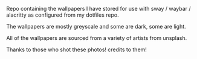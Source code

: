 Repo containing the wallpapers I have stored for use
with sway / waybar / alacritty as configured from my dotfiles repo.

The wallpapers are mostly greyscale and some are dark, some are light.

All of the wallpapers are sourced from a variety of artists from unsplash.

Thanks to those who shot these photos! credits to them!
